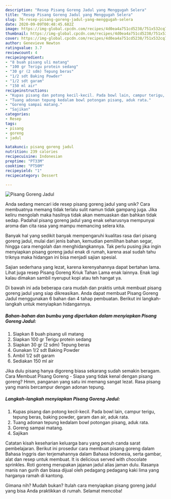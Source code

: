 ```yaml
---
description: "Resep Pisang Goreng Jadul yang Menggugah Selera"
title: "Resep Pisang Goreng Jadul yang Menggugah Selera"
slug: 76-resep-pisang-goreng-jadul-yang-menggugah-selera
date: 2020-09-09T00:48:45.682Z
image: https://img-global.cpcdn.com/recipes/4d0ea4a751cd5238/751x532cq70/pisang-goreng-jadul-foto-resep-utama.jpg
thumbnail: https://img-global.cpcdn.com/recipes/4d0ea4a751cd5238/751x532cq70/pisang-goreng-jadul-foto-resep-utama.jpg
cover: https://img-global.cpcdn.com/recipes/4d0ea4a751cd5238/751x532cq70/pisang-goreng-jadul-foto-resep-utama.jpg
author: Genevieve Newton
ratingvalue: 3.7
reviewcount: 4
recipeingredient:
- "8 buah pisang uli matang"
- "100 gr Terigu protein sedang"
- "30 gr (2 sdm) Tepung beras"
- "1/2 sdt Baking Powder"
- "1/2 sdt garam"
- "150 ml air"
recipeinstructions:
- "Kupas pisang dan potong kecil-kecil. Pada bowl lain, campur terigu, tepung beras, baking powder, garam dan air, aduk rata."
- "Tuang adonan tepung kedalam bowl potongan pisang, aduk rata."
- "Goreng sampai matang."
- "Sajikan"
categories:
- Resep
tags:
- pisang
- goreng
- jadul

katakunci: pisang goreng jadul 
nutrition: 239 calories
recipecuisine: Indonesian
preptime: "PT33M"
cooktime: "PT50M"
recipeyield: "1"
recipecategory: Dessert

---
```



![Pisang Goreng Jadul](https://img-global.cpcdn.com/recipes/4d0ea4a751cd5238/751x532cq70/pisang-goreng-jadul-foto-resep-utama.jpg)

Anda sedang mencari ide resep pisang goreng jadul yang unik? Cara membuatnya memang tidak terlalu sulit namun tidak gampang juga. Jika keliru mengolah maka hasilnya tidak akan memuaskan dan bahkan tidak sedap. Padahal pisang goreng jadul yang enak seharusnya mempunyai aroma dan cita rasa yang mampu memancing selera kita.

Banyak hal yang sedikit banyak mempengaruhi kualitas rasa dari pisang goreng jadul, mulai dari jenis bahan, kemudian pemilihan bahan segar, hingga cara mengolah dan menghidangkannya. Tak perlu pusing jika ingin menyiapkan pisang goreng jadul enak di rumah, karena asal sudah tahu triknya maka hidangan ini bisa menjadi sajian spesial.

Sajian sederhana yang lezat, karena kerenyahannya dapat bertahan lama. Lihat juga resep Pisang Goreng Kriuk Tahan Lama enak lainnya. Enak lagi kalau dimakan sambil nyeruput kopi atau teh hangat ya.


Di bawah ini ada beberapa cara mudah dan praktis untuk membuat pisang goreng jadul yang siap dikreasikan. Anda dapat membuat Pisang Goreng Jadul menggunakan 6 bahan dan 4 tahap pembuatan. Berikut ini langkah-langkah untuk menyiapkan hidangannya.

<!--inarticleads1-->

##### Bahan-bahan dan bumbu yang diperlukan dalam menyiapkan Pisang Goreng Jadul:

1. Siapkan 8 buah pisang uli matang
1. Siapkan 100 gr Terigu protein sedang
1. Siapkan 30 gr (2 sdm) Tepung beras
1. Gunakan 1/2 sdt Baking Powder
1. Ambil 1/2 sdt garam
1. Sediakan 150 ml air


Jika dulu pisang hanya digoreng biasa sekarang sudah semakin beragam. Cara Membuat Pisang Goreng - Siapa yang tidak kenal dengan pisang goreng? Hmm, panganan yang satu ini memang sangat lezat. Rasa pisang yang manis bercampur dengan adonan tepung. 

<!--inarticleads2-->

##### Langkah-langkah menyiapkan Pisang Goreng Jadul:

1. Kupas pisang dan potong kecil-kecil. Pada bowl lain, campur terigu, tepung beras, baking powder, garam dan air, aduk rata.
1. Tuang adonan tepung kedalam bowl potongan pisang, aduk rata.
1. Goreng sampai matang.
1. Sajikan


Catatan kisah keseharian keluarga baru yang penuh canda sarat pembelajaran. Berikut ini prosedur cara membuat pisang goreng dalam Bahasa Inggris dan terjemahannya dalam Bahasa Indonesia, serta gambar, alat dan resep untuk membuat. It is delicious served with chocolate sprinkles. Roti goreng merupakan jajanan jadul alias jaman dulu. Rasanya manis nan gurih dan biasa dijual oleh pedagang pedagang kaki lima yang harganya ramah di kantong. 

Gimana nih? Mudah bukan? Itulah cara menyiapkan pisang goreng jadul yang bisa Anda praktikkan di rumah. Selamat mencoba!
